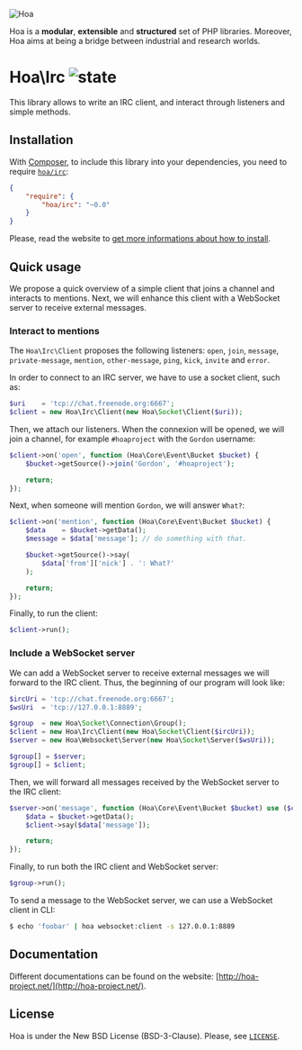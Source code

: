 ![Hoa](http://static.hoa-project.net/Image/Hoa_small.png)

Hoa is a **modular**, **extensible** and **structured** set of PHP libraries.
Moreover, Hoa aims at being a bridge between industrial and research worlds.

# Hoa\Irc ![state](http://central.hoa-project.net/State/Irc)

This library allows to write an IRC client, and interact through listeners and
simple methods.

## Installation

With [Composer](http://getcomposer.org/), to include this library into your
dependencies, you need to require
[`hoa/irc`](https://packagist.org/packages/hoa/irc):

```json
{
    "require": {
        "hoa/irc": "~0.0"
    }
}
```

Please, read the website to [get more informations about how to
install](http://hoa-project.net/Source.html).

## Quick usage

We propose a quick overview of a simple client that joins a channel and
interacts to mentions. Next, we will enhance this client with a WebSocket server
to receive external messages.

### Interact to mentions

The `Hoa\Irc\Client` proposes the following listeners: `open`, `join`,
`message`, `private-message`, `mention`, `other-message`, `ping`, `kick`,
`invite` and `error`.

In order to connect to an IRC server, we have to use a socket client, such as:

```php
$uri    = 'tcp://chat.freenode.org:6667';
$client = new Hoa\Irc\Client(new Hoa\Socket\Client($uri));
```

Then, we attach our listeners. When the connexion will be opened, we will join a
channel, for example `#hoaproject` with the `Gordon` username:

```php
$client->on('open', function (Hoa\Core\Event\Bucket $bucket) {
    $bucket->getSource()->join('Gordon', '#hoaproject');

    return;
});
```

Next, when someone will mention `Gordon`, we will answer `What?`:

```php
$client->on('mention', function (Hoa\Core\Event\Bucket $bucket) {
    $data    = $bucket->getData();
    $message = $data['message']; // do something with that.

    $bucket->getSource()->say(
        $data['from']['nick'] . ': What?'
    );

    return;
});
```

Finally, to run the client:

```php
$client->run();
```

### Include a WebSocket server

We can add a WebSocket server to receive external messages we will forward to
the IRC client. Thus, the beginning of our program will look like:

```php
$ircUri = 'tcp://chat.freenode.org:6667';
$wsUri  = 'tcp://127.0.0.1:8889';

$group  = new Hoa\Socket\Connection\Group();
$client = new Hoa\Irc\Client(new Hoa\Socket\Client($ircUri));
$server = new Hoa\Websocket\Server(new Hoa\Socket\Server($wsUri));

$group[] = $server;
$group[] = $client;
```

Then, we will forward all messages received by the WebSocket server to the IRC
client:

```php
$server->on('message', function (Hoa\Core\Event\Bucket $bucket) use ($client) {
    $data = $bucket->getData();
    $client->say($data['message']);

    return;
});
```

Finally, to run both the IRC client and WebSocket server:

```php
$group->run();
```

To send a message to the WebSocket server, we can use a WebSocket client in CLI:

```sh
$ echo 'foobar' | hoa websocket:client -s 127.0.0.1:8889
```

## Documentation

Different documentations can be found on the website:
[http://hoa-project.net/](http://hoa-project.net/).

## License

Hoa is under the New BSD License (BSD-3-Clause). Please, see
[`LICENSE`](http://hoa-project.net/LICENSE).
